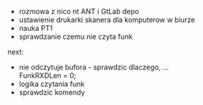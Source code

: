 - rozmowa z nico nt ANT i GtLab depo
- ustawienie drukarki skanera dla komputerow w biurze
- nauka PT1
- sprawdzanie czemu nie czyta funk


next:
- nie odczytuje bufora - sprawdzic dlaczego, ...   
    FunkRXDLen = 0;
- logika czytania funk
- sprawdzic komendy